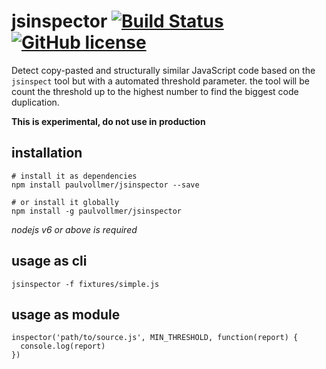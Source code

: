 # jsinspector [![Build Status](https://travis-ci.org/paulvollmer/jsinspector.svg?branch=master)](https://travis-ci.org/paulvollmer/jsinspector) [![GitHub license](https://img.shields.io/badge/license-MIT-blue.svg)](https://github.com/paulvollmer/jsinspector/blob/master/LICENSE)

Detect copy-pasted and structurally similar JavaScript code based on the `jsinspect` tool but with a automated threshold parameter.
the tool will be count the threshold up to the highest number to find the biggest code duplication.

**This is experimental, do not use in production**


## installation

```
# install it as dependencies
npm install paulvollmer/jsinspector --save

# or install it globally
npm install -g paulvollmer/jsinspector
```

_nodejs v6 or above is required_


## usage as cli

```
jsinspector -f fixtures/simple.js
```


## usage as module

```
inspector('path/to/source.js', MIN_THRESHOLD, function(report) {
  console.log(report)
})
```
